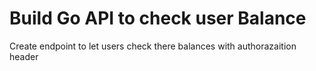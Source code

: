 # Build Go API to check user Balance 

Create endpoint to let users check there balances with authorazaition header 

